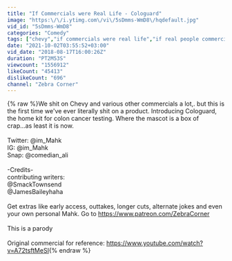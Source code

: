 ```yaml
---
title: "If Commercials were Real Life - Cologuard"
image: "https:\/\/i.ytimg.com\/vi\/5sDmms-WmD8\/hqdefault.jpg"
vid_id: "5sDmms-WmD8"
categories: "Comedy"
tags: ["chevy","if commercials were real life","if real people commercials were real life"]
date: "2021-10-02T03:55:52+03:00"
vid_date: "2018-08-17T16:00:26Z"
duration: "PT2M53S"
viewcount: "1556912"
likeCount: "45413"
dislikeCount: "696"
channel: "Zebra Corner"
---
```

{% raw %}We shit on Chevy and various other commercials a lot,. but this is the first time we've ever literally shit on a product.  Introducing Cologuard, the home kit for colon cancer testing.  Where the mascot is a box of crap...as least it is now.<br /><br />Twitter: @im_Mahk<br />IG: @im_Mahk<br />Snap: @comedian_ali<br /><br />-Credits-<br />contributing writers:<br />@SmackTownsend<br />@JamesBaileyhaha<br /><br />Get extras like early access, outtakes, longer cuts, alternate jokes and even your own personal Mahk. Go to <a rel="nofollow" target="blank" href="https://www.patreon.com/ZebraCorner">https://www.patreon.com/ZebraCorner</a><br /><br />This is a parody<br /><br />Original commercial for reference: <a rel="nofollow" target="blank" href="https://www.youtube.com/watch?v=A72tsftMeSI">https://www.youtube.com/watch?v=A72tsftMeSI</a>{% endraw %}
